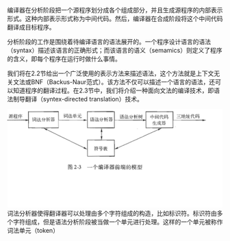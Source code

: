 编译器在分析阶段把一个源程序划分成各个组成部分，并且生成源程序的内部表示形式。这种内部表示形式称为中间代码。然后，编译器在合成阶段将这个中间代码翻译成目标程序。

分析阶段的工作是围绕着待编译语言的语法展开的。一个程序设计语言的语法（syntax）描述该语言的正确形式；而该语言的语义（semamics）则定义了程序的含义，即每个程序在运行时做什么事情。

我们将在2.2节给出一个广泛使用的表示方法来描述语法，这个方法就是上下文无关文法或BNF（Backus-Naur范式）。该方法不仅可以描述一个语言的语法，还可以知道程序的翻译过程。在2.3节中，我们将介绍一种面向文法的编译技术，即语法制导翻译（syntex-directed translation）技术。

![](/assets/a.jpg)词法分析器使得翻译器可以处理由多个字符组成的构造，比如标识符。标识符由多个字符组成，但是语法分析阶段被当做一个单元进行处理。这样的一个单元被称作词法单元（token）

